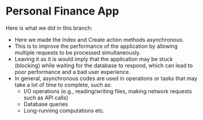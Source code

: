 # Personal Finance App

Here is what we did in this branch:

- Here we made the Index and Create action methods asynchronous.
- This is to improve the performance of the application by allowing multiple requests to be processed simultaneously.
- Leaving it as it is would imply that the application may be stuck (blocking) while waiting for the database to respond, which can lead to poor performance and a bad user experience.
- In general, asynchronous codes are used in operations or tasks that may take a lot of time to complete, such as:
  - I/O operations (e.g., reading/writing files, making network requests such as API calls)
  - Database queries
  - Long-running computations etc.